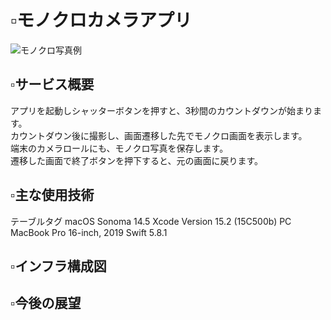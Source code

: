 # ▫️モノクロカメラアプリ<br>
![モノクロ写真例](https://github.com/enamordo/MonochromeCameraApplication/assets/42616206/d4761e31-7754-4728-b652-e228acb32f9f)

## ▫️サービス概要<br>
アプリを起動しシャッターボタンを押すと、3秒間のカウントダウンが始まります。<br>
カウントダウン後に撮影し、画面遷移した先でモノクロ画面を表示します。<br>
端末のカメラロールにも、モノクロ写真を保存します。<br>
遷移した画面で終了ボタンを押下すると、元の画面に戻ります。<br>

## ▫️主な使用技術
テーブルタグ
macOS
Sonoma 14.5
Xcode
Version 15.2 (15C500b)
PC
MacBook Pro 16-inch, 2019
Swift
5.8.1
## ▫️インフラ構成図

## ▫️今後の展望
